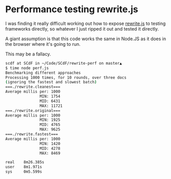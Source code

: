 # Performance testing rewrite.js

I was finding it really difficult working out how to expose [rewrite.js](https://github.com/SCdF/pouchdb/blob/find-idb-next/packages/node_modules/pouchdb-adapter-indexeddb/src/rewrite.js) to testing frameworks directly, so whatever I just ripped it out and tested it directly.

A giant assumption is that this code works the same in Node.JS as it does in the browser where it's going to run.

This may be a fallacy.

```sh
scdf at SCdF in ~/Code/SCdF/rewrite-perf on master▲
$ time node perf.js
Benchmarking different approaches
Processing 1000 times, for 10 rounds, over three docs
(ignoring the fastest and slowest batch)
===./rewrite.cleanest===
Average millis per: 1000
               MIN: 1754
               MID: 6431
               MAX: 11721
===./rewrite.original===
Average millis per: 1000
               MIN: 1925
               MID: 4765
               MAX: 9625
===./rewrite.fastest===
Average millis per: 1000
               MIN: 1420
               MID: 4278
               MAX: 8469

real    8m26.385s
user    8m1.971s
sys     0m5.599s
```
